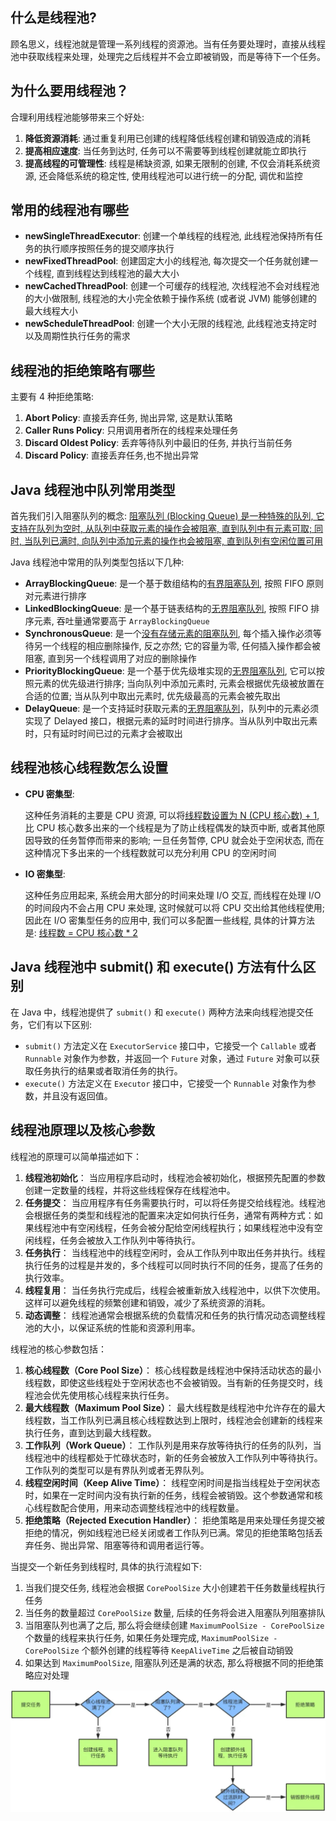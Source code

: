## 什么是线程池?

顾名思义，线程池就是管理一系列线程的资源池。当有任务要处理时，直接从线程池中获取线程来处理，处理完之后线程并不会立即被销毁，而是等待下一个任务。



##  为什么要用线程池？

合理利用线程池能够带来三个好处:

1.   **降低资源消耗**: 通过重复利用已创建的线程降低线程创建和销毁造成的消耗
2.   **提高相应速度**: 当任务到达时, 任务可以不需要等到线程创建就能立即执行
3.   **提高线程的可管理性**: 线程是稀缺资源, 如果无限制的创建, 不仅会消耗系统资源, 还会降低系统的稳定性, 使用线程池可以进行统一的分配, 调优和监控



## 常用的线程池有哪些

*   **newSingleThreadExecutor**: 创建一个单线程的线程池, 此线程池保持所有任务的执行顺序按照任务的提交顺序执行
*   **newFixedThreadPool**: 创建固定大小的线程池, 每次提交一个任务就创建一个线程, 直到线程达到线程池的最大大小
*   **newCachedThreadPool**: 创建一个可缓存的线程池, 次线程池不会对线程池的大小做限制, 线程池的大小完全依赖于操作系统 (或者说 JVM) 能够创建的最大线程大小
*   **newScheduleThreadPool**: 创建一个大小无限的线程池, 此线程池支持定时以及周期性执行任务的需求



## 线程池的拒绝策略有哪些

主要有 4 种拒绝策略:

1.   **Abort Policy**: 直接丢弃任务, 抛出异常, 这是默认策略
2.   **Caller Runs Policy**: 只用调用者所在的线程来处理任务
3.   **Discard Oldest Policy**: 丢弃等待队列中最旧的任务, 并执行当前任务
4.   **Discard Policy**: 直接丢弃任务,也不抛出异常



## Java 线程池中队列常用类型

首先我们引入阻塞队列的概念: <u>阻塞队列 (Blocking Queue) 是一种特殊的队列, 它支持在队列为空时, 从队列中获取元素的操作会被阻塞, 直到队列中有元素可取; 同时, 当队列已满时, 向队列中添加元素的操作也会被阻塞, 直到队列有空闲位置可用</u>

Java 线程池中常用的队列类型包括以下几种: 

*   **ArrayBlockingQueue**: 是一个基于数组结构的<u>有界阻塞队列</u>, 按照 FIFO 原则对元素进行排序
*   **LinkedBlockingQueue**: 是一个基于链表结构的<u>无界阻塞队列</u>, 按照 FIFO 排序元素, 吞吐量通常要高于 `ArrayBlockingQueue`
*   **SynchronousQueue**: 是一个<u>没有存储元素的阻塞队列</u>, 每个插入操作必须等待另一个线程的相应删除操作, 反之亦然; 它的容量为零, 任何插入操作都会被阻塞, 直到另一个线程调用了对应的删除操作
*   **PriorityBlockingQueue**: 是一个基于优先级堆实现的<u>无界阻塞队列</u>, 它可以按照元素的优先级进行排序; 当向队列中添加元素时, 元素会根据优先级被放置在合适的位置; 当从队列中取出元素时, 优先级最高的元素会被先取出
*   **DelayQueue**: 是一个支持延时获取元素的<u>无界阻塞队列</u>，队列中的元素必须实现了 Delayed 接口，根据元素的延时时间进行排序。当从队列中取出元素时，只有延时时间已过的元素才会被取出



## 线程池核心线程数怎么设置

*   **CPU 密集型**: 

    这种任务消耗的主要是 CPU 资源, 可以将<u>线程数设置为 N (CPU 核心数) + 1</u>, 比 CPU 核心数多出来的一个线程是为了防止线程偶发的缺页中断, 或者其他原因导致的任务暂停而带来的影响; 一旦任务暂停, CPU 就会处于空闲状态, 而在这种情况下多出来的一个线程数就可以充分利用 CPU 的空闲时间

*   **IO 密集型**: 

    这种任务应用起来, 系统会用大部分的时间来处理 I/O 交互, 而线程在处理 I/O 的时间段内不会占用 CPU 来处理, 这时候就可以将 CPU 交出给其他线程使用; 因此在 I/O 密集型任务的应用中, 我们可以多配置一些线程, 具体的计算方法是: <u>线程数 = CPU 核心数 * 2</u>



## Java 线程池中 submit() 和 execute() 方法有什么区别

在 Java 中，线程池提供了 `submit()` 和 `execute()` 两种方法来向线程池提交任务，它们有以下区别: 

-   `submit()` 方法定义在 `ExecutorService` 接口中，它接受一个 `Callable` 或者 `Runnable` 对象作为参数，并返回一个 `Future` 对象，通过 `Future` 对象可以获取任务执行的结果或者取消任务的执行。
-   `execute()` 方法定义在 `Executor` 接口中，它接受一个 `Runnable` 对象作为参数，并且没有返回值。



## 线程池原理以及核心参数

线程池的原理可以简单描述如下：

1.  **线程池初始化**： 当应用程序启动时，线程池会被初始化，根据预先配置的参数创建一定数量的线程，并将这些线程保存在线程池中。
2.  **任务提交**： 当应用程序有任务需要执行时，可以将任务提交给线程池。线程池会根据任务的类型和线程池的配置来决定如何执行任务，通常有两种方式：如果线程池中有空闲线程，任务会被分配给空闲线程执行；如果线程池中没有空闲线程，任务会被放入工作队列中等待执行。
3.  **任务执行**： 当线程池中的线程空闲时，会从工作队列中取出任务并执行。线程执行任务的过程是并发的，多个线程可以同时执行不同的任务，提高了任务的执行效率。
4.  **线程复用**： 当任务执行完成后，线程会被重新放入线程池中，以供下次使用。这样可以避免线程的频繁创建和销毁，减少了系统资源的消耗。
5.  **动态调整**： 线程池通常会根据系统的负载情况和任务的执行情况动态调整线程池的大小，以保证系统的性能和资源利用率。

线程池的核心参数包括：

1.  **核心线程数（Core Pool Size）**： 核心线程数是线程池中保持活动状态的最小线程数，即使这些线程处于空闲状态也不会被销毁。当有新的任务提交时，线程池会优先使用核心线程来执行任务。
2.  **最大线程数（Maximum Pool Size）**： 最大线程数是线程池中允许存在的最大线程数，当工作队列已满且核心线程数达到上限时，线程池会创建新的线程来执行任务，直到达到最大线程数。
3.  **工作队列（Work Queue）**： 工作队列是用来存放等待执行的任务的队列，当线程池中的线程都处于忙碌状态时，新的任务会被放入工作队列中等待执行。工作队列的类型可以是有界队列或者无界队列。
4.  **线程空闲时间（Keep Alive Time）**： 线程空闲时间是指当线程处于空闲状态时，如果在一定时间内没有执行新的任务，线程会被销毁。这个参数通常和核心线程数配合使用，用来动态调整线程池中的线程数量。
5.  **拒绝策略（Rejected Execution Handler）**： 拒绝策略是用来处理任务提交被拒绝的情况，例如线程池已经关闭或者工作队列已满。常见的拒绝策略包括丢弃任务、抛出异常、阻塞等待和调用者运行等。

当提交一个新任务到线程时, 具体的执行流程如下:

1.   当我们提交任务, 线程池会根据 `CorePoolSize` 大小创建若干任务数量线程执行任务
2.   当任务的数量超过 `CorePoolSize` 数量, 后续的任务将会进入阻塞队列阻塞排队
3.   当阻塞队列也满了之后, 那么将会继续创建 `MaximumPoolSize - CorePoolSize` 个数量的线程来执行任务, 如果任务处理完成, `MaximumPoolSize - CorePoolSize` 个额外创建的线程等待 `KeepAliveTime` 之后被自动销毁
4.   如果达到 `MaximumPoolSize`, 阻塞队列还是满的状态, 那么将根据不同的拒绝策略应对处理

![image-20240513200903046](assets/image-20240513200903046.png)



